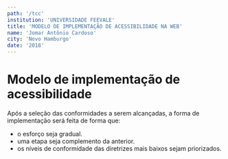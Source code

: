 ```yaml
---
path: '/tcc'
institution: 'UNIVERSIDADE FEEVALE'
title: 'MODELO DE IMPLEMENTAÇÃO DE ACESSIBILIDADE NA WEB'
name: 'Jomar Antônio Cardoso'
city: 'Novo Hamburgo'
date: '2018'
---
```


# Modelo de implementação de acessibilidade

Após a seleção das conformidades a serem alcançadas, a forma de implementação será feita de forma que:

- o esforço seja gradual.
- uma etapa seja complemento da anterior.
- os níveis de conformidade das diretrizes mais baixos sejam priorizados.
